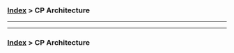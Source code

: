 ### [Index](https://github.com/PaaS-TA/Guide/tree/working-new-template) > CP Architecture
<hr>

<hr>

### [Index](https://github.com/PaaS-TA/Guide/tree/working-new-template) > CP Architecture